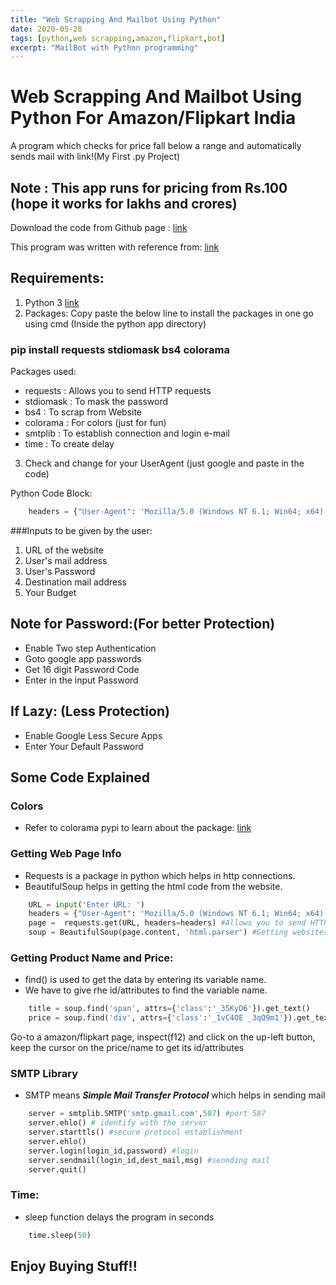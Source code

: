 ```yaml
---
title: "Web Scrapping And Mailbot Using Python"
date: 2020-05-28
tags: [python,web scrapping,amazon,flipkart,bot]
excerpt: "MailBot with Python programming"
---
```


# Web Scrapping And Mailbot Using Python For Amazon/Flipkart India

A program which checks for price fall below a range and automatically sends mail with link!(My First .py Project)

## Note : This app runs for pricing from Rs.100 (hope it works for lakhs and crores)

Download the code from Github page : [link](https://github.com/Yedhubooshan/product-price-checker)

This program was written with reference from: [link](https://www.youtube.com/watch?v=Bg9r_yLk7VY)

## Requirements:

1. Python 3 [link](https://www.python.org)
2. Packages:  Copy paste the below line to install the packages in one go using cmd (Inside the python app directory)

### pip install requests stdiomask bs4 colorama

Packages used:
  - requests : Allows you to send HTTP requests
  - stdiomask : To mask the password
  - bs4 : To scrap from Website
  - colorama : For colors (just for fun)
  - smtplib : To establish connection and login e-mail
  - time : To create delay

3. Check and change for your UserAgent (just google and paste in the code)

Python Code Block:
```python
	headers = {"User-Agent": 'Mozilla/5.0 (Windows NT 6.1; Win64; x64) AppleWebKit/537.36 (KHTML, like Gecko) Chrome/81.0.4044.138 Safari/537.36'}
```

###Inputs to be given by the user:

1. URL of the website
2. User's mail address
3. User's Password
4. Destination mail address
5. Your Budget

## Note for Password:(For better Protection)
- Enable Two step Authentication 
- Goto google app passwords
- Get 16 digit Password Code
- Enter in the input Password

## If Lazy: (Less Protection)
- Enable Google Less Secure Apps
- Enter Your Default Password

## Some Code Explained

### Colors
- Refer to colorama pypi to learn about the package:
	[link](https://pypi.org/project/colorama)

### Getting Web Page Info
- Requests is a package in python which helps in http connections.
- BeautifulSoup helps in getting the html code from the website.
```python
	URL = input('Enter URL: ')
	headers = {"User-Agent": 'Mozilla/5.0 (Windows NT 6.1; Win64; x64) AppleWebKit/537.36 (KHTML, like Gecko) Chrome/81.0.4044.138 Safari/537.36'}
	page =  requests.get(URL, headers=headers) #Allows you to send HTTP requests
	soup = BeautifulSoup(page.content, 'html.parser') #Getting websites's content
```

### Getting Product Name and Price:

- find() is used to get the data by entering its variable name.
- We have to give rhe id/attributes to find the variable name.
```python
	title = soup.find('span', attrs={'class':'_35KyD6'}).get_text()
	price = soup.find('div', attrs={'class':'_1vC4OE _3qQ9m1'}).get_text()
```

Go-to a amazon/flipkart page, inspect(f12) and click on the up-left button, keep the cursor on the price/name to get its id/attributes

### SMTP Library
- SMTP means ***Simple Mail Transfer Protocol*** which helps in sending mail
```python
	server = smtplib.SMTP('smtp.gmail.com',587) #port 587
	server.ehlo() # identify with the server
	server.starttls() #secure protocol establishment
	server.ehlo() 
	server.login(login_id,password) #login
	server.sendmail(login_id,dest_mail,msg) #sennding mail
	server.quit()
```

### Time:
- sleep function delays the program in seconds
```python 
	time.sleep(50)
```

## Enjoy Buying Stuff!!